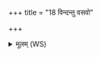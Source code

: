 +++
title = "18 विन्दन्तु वसवो"

+++
<details><summary>मूलम् (WS)</summary>

विन्दन्तु वसवो विन्दन्तु मे गृहान् प्रजा पशून् वित्तिं भूतिं प्रतिष्ठाम् ॥ १८ ॥
</details>